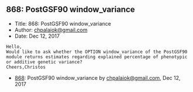 ## 868: PostGSF90 window_variance

- Title: 868: PostGSF90 window_variance
- Author: chpalaiok@gmail.com
- Date: Dec 12, 2017

```
Hello,
Would like to ask whether the OPTION window_variance of the PostGSF90 module returns estimates regarding explained percentage of phenotypic or additive genetic variance?
Cheers,Christos
```

- [868](0868.md): PostGSF90 window_variance by chpalaiok@gmail.com, Dec 12, 2017
